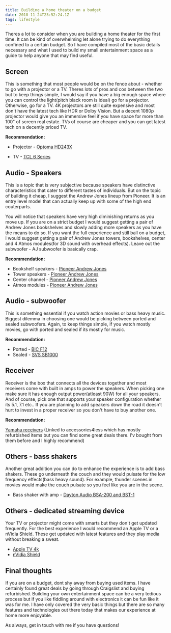```yaml
---
title: Building a home theater on a budget
date: 2018-11-24T23:52:24.1Z
tags: lifestyle
---
```


Theres a lot to consider when you are building a home theater for the first time. It can be kind of overwhelming let alone trying to do everything confined to a certain budget. So I have compiled most of the basic details necessary and what I used to build my small entertainment space as a guide to help anyone that may find useful.

## Screen

This is something that most people would be on the fence about - whether to go with a projector or a TV. Theres lots of pros and cos between the two but to keep things simple, I would say if you have a big enough space where you can control the light(pitch black room is ideal) go for a projector. Otherwise, go for a TV. 4K projectors are still quite expensive and most don't have the latest tech like HDR or Dolby Vision. But a decent 1080p projector would give you an immersive feel if you have space for more than 100" of screen real estate. TVs of course are cheaper and you can get latest tech on a decently priced TV.

**Recommendation:**

- Projector - [Optoma HD243X](https://www.amazon.com/Optoma-HD143X-Lumens-Theater-Projector/dp/B07QHQ8HVX/)

- TV - [TCL 6 Series](https://www.amazon.com/TCL-Class-Dolby-Vision-Smart/dp/B07V4TC9V8/r)

## Audio - Speakers

This is a topic that is very subjective because speakers have distinctive characteristics that cater to different tastes of individuals. But on the topic of building it cheap, I suggest the Andrew Jones lineup from Pioneer. It is an entry level model that can actually keep up with some of the high end couterparts.

You will notice that speakers have very high diminishing returns as you move up. If you are on a strict budget I would suggest getting a pair of Andrew Jones bookshelves and slowly adding more speakers as you have the means to do so. If you want the full experience and still ball on a budget, I would suggest getting a pair of Andrew Jones towers, bookshelves, center and 4 Atmos modules(for 3D sound with overhead effects). Leave out the subwoofer - AJ subwoofer is basically crap.

**Recommendation:**

- Bookshelf speakers - [Pioneer Andrew Jones](https://www.amazon.com/Pioneer-SP-BS22-LR-Designed-Bookshelf-Loudspeakers/dp/B008NCD2LG/)
- Tower speakers - [Pioneer Andrew Jones](https://www.amazon.com/dp/B008NCD2S4/ref=emc_b_5_t)
- Center channel - [Pioneer Andrew Jones](https://www.amazon.com/Pioneer-SP-C22-Designed-Channel-Speaker/dp/B008NCD2EI/)
- Atmos modules - [Pioneer Andrew Jones](https://www.amazon.com/Pioneer-SP-T22A-LR-Speaker-designed-Andrew/dp/B0148NPHO8)

## Audio - subwoofer

This is something essential if you watch action movies or bass heavy music. Biggest dilemma in choosing one would be picking between ported and sealed subwoofers. Again, to keep things simple, if you watch mostly movies, go with ported and sealed if its mostly for music.

**Recommendation:**

- Ported - [BIC F12](https://www.amazon.com/BIC-America-F12-475-Watt-Subwoofer/dp/B0015A8Y5M/)
- Sealed - [SVS SB1000](https://www.amazon.com/SVS-SB-1000-Subwoofer-Black-Ash/dp/B00AF88C0M/)

## Receiver

Receiver is the box that connects all the devices together and most receivers come with built in amps to power the speakers. When picking one make sure it has enough output power(atleast 90W) for all your speakers. And of course, pick one that supports your speaker configuration whether its 5.1, 7.1 etc.. If you are planning to add speakers down the road it doesn't hurt to invest in a proper receiver so you don't have to buy another one.

**Recommendation:**

[Yamaha receivers](https://www.accessories4less.com/make-a-store/category/avreceiver/home-audio/receivers-amps/home-theater-receivers/1.html?brand_f[]=YAMAHA) (Linked to accessories4less which has mostly refurbished items but you can find some great deals there. I'v bought from them before and I highly recommend)

## Others - bass shakers

Another great addition you can do to enhance the experience is to add bass shakers. These go underneath the couch and they would pulsate for the low frequency effects(bass heavy sound). For example, thunder scenes in movies would make the couch pulsate so you feel like you are in the scene.

- Bass shaker with amp - [Dayton Audio BSA-200 and BST-1](https://www.amazon.com/Dayton-Audio-BSA-200-Shakers-Bundle/dp/B07KZCNQ12/)

## Others - dedicated streaming device

Your TV or projector might come with smarts but they don't get updated frequently. For the best experience I would recommend an Apple TV or a nVidia Shield. These get updated with latest features and they play media without breaking a sweat.

- [Apple TV 4k](https://www.amazon.com/Apple-TV-64GB-Latest-Model/dp/B075NCMLYL?th=1)
- [nVidia Shield](https://www.amazon.com/NVIDIA-Shield-Streaming-Player-Performance/dp/B07YP9FBMM/)

## Final thoughts

If you are on a budget, dont shy away from buying used items. I have certainly found great deals by going through Craigslist and buying refurbished. Building your own entertainment space can be a very tedious process but if you like fiddling around with electronics it can be fun like it was for me. I have only covered the very basic things but there are so many features and technologies out there today that makes our experience at home more enjoyable.

As always, get in touch with me if you have questions!
